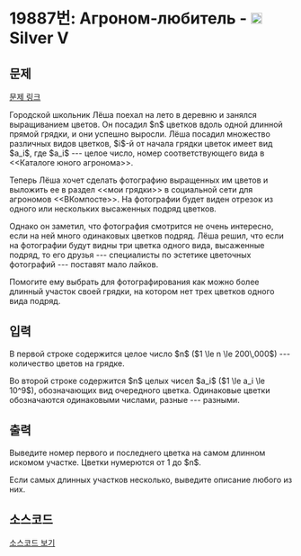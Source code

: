# 19887번: Агроном-любитель - <img src="https://static.solved.ac/tier_small/6.svg" style="height:20px" /> Silver V

<!-- performance -->

<!-- 문제 제출 후 깃허브에 푸시를 했을 때 제출한 코드의 성능이 입력될 공간입니다.-->

<!-- end -->

## 문제

[문제 링크](https://boj.kr/19887)


<p>Городской школьник Лёша поехал на лето в деревню и занялся выращиванием цветов. Он посадил $n$ цветков вдоль одной длинной прямой грядки, и они успешно выросли. Лёша посадил множество различных видов цветков, $i$-й от начала грядки цветок имеет вид $a_i$, где $a_i$ --- целое число, номер соответствующего вида в &lt;&lt;Каталоге юного агронома&gt;&gt;.</p>

<p>Теперь Лёша хочет сделать фотографию выращенных им цветов и выложить ее в раздел &lt;&lt;мои грядки&gt;&gt; в социальной сети для агрономов &lt;&lt;ВКомпосте&gt;&gt;. На фотографии будет виден отрезок из одного или нескольких высаженных подряд цветков.</p>

<p>Однако он заметил, что фотография смотрится не очень интересно, если на ней много одинаковых цветков подряд. Лёша решил, что если на фотографии будут видны три цветка одного вида, высаженные подряд, то его друзья --- специалисты по эстетике цветочных фотографий --- поставят мало лайков.</p>

<p>Помогите ему выбрать для фотографирования как можно более длинный участок своей грядки, на котором нет трех цветков одного вида подряд.</p>



## 입력


<p>В первой строке содержится целое число $n$ ($1 \le n \le 200\,000$) --- количество цветов на грядке.</p>

<p>Во второй строке содержится $n$ целых чисел $a_i$ ($1 \le a_i \le 10^9$), обозначающих вид очередного цветка. Одинаковые цветки обозначаются одинаковыми числами, разные --- разными.</p>



## 출력


<p>Выведите номер первого и последнего цветка на самом длинном искомом участке. Цветки нумерются от 1 до $n$.</p>

<p>Если самых длинных участков несколько, выведите описание любого из них.</p>



## 소스코드

[소스코드 보기](Агроном-любитель.cpp)